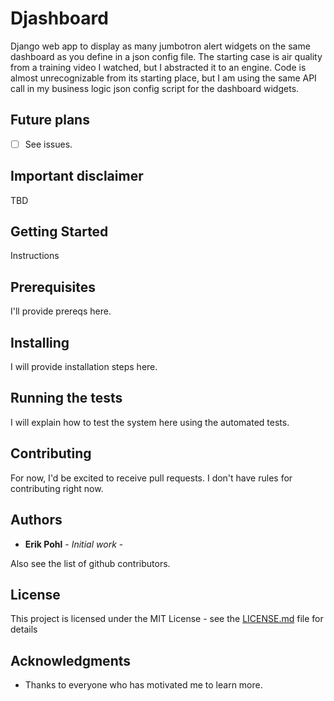 # Djashboard

Django web app to display as many jumbotron alert widgets on the same dashboard as you define in a json config file.
The starting case is air quality from a training video I watched, but I abstracted it to an engine.
Code is almost unrecognizable from its starting place, but I am using the same API call in my business logic json config script for the dashboard widgets.

## Future plans

- [ ] See issues.

## Important disclaimer

TBD

## Getting Started

Instructions

## Prerequisites

I'll provide prereqs here.

## Installing

I will provide installation steps here.

## Running the tests

I will explain how to test the system here using the automated tests.

## Contributing

For now, I'd be excited to receive pull requests.  I don't have rules for contributing right now.

## Authors

* **Erik Pohl** - *Initial work* - 

Also see the list of github contributors.

## License

This project is licensed under the MIT License - see the [LICENSE.md](LICENSE.md) file for details

## Acknowledgments

* Thanks to everyone who has motivated me to learn more.
